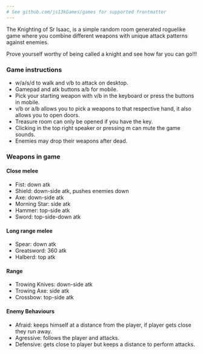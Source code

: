 ```yaml
---
# See github.com/js13kGames/games for supported frontmatter
---
```

The Knighting of Sr Isaac, is a simple random room generated roguelike game where you combine different weapons with unique attack patterns against enemies.

Prove yourself worthy of being called a knight and see how far you can go!!!

### Game instructions
- w/a/s/d to walk and v/b to attack on desktop.
- Gamepad and atk buttons a/b for mobile. 
- Pick your starting weapon with v/b in the keyboard or press the buttons in mobile.
- v/b or a/b allows you to pick a weapons to that respective hand, it also allows you to open doors.
- Treasure room can only be opened if you have the key.
- Clicking in the top right speaker or pressing m can mute the game sounds.
- Enemies may drop their weapons after dead.

### Weapons in game

#### Close melee
- Fist: down atk
- Shield: down-side atk, pushes enemies down
- Axe: down-side atk
- Morning Star: side atk
- Hammer: top-side atk
- Sword: top-side-down atk

#### Long range melee
- Spear: down atk
- Greatsword: 360 atk
- Halberd: top atk

#### Range
- Trowing Knives: down-side atk
- Trowing Axe: side atk
- Crossbow: top-side atk

#### Enemy Behaviours
- Afraid: keeps himself at a distance from the player, if player gets close they run away.
- Agressive: follows the player and attacks.
- Defensive: gets close to player but keeps a distance to perform attacks.